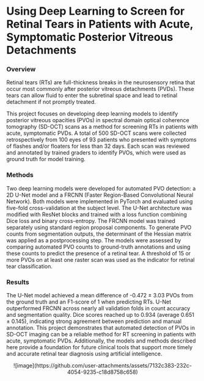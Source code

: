 # Using Deep Learning to Screen for Retinal Tears in Patients with Acute, Symptomatic Posterior Vitreous Detachments

### Overview

Retinal tears (RTs) are full-thickness breaks in the neurosensory retina that occur most commonly after posterior vitreous detachments (PVDs). These tears can allow fluid to enter the subretinal space and lead to retinal detachment if not promptly treated.

This project focuses on developing deep learning models to identify posterior vitreous opacities (PVOs) in spectral domain optical coherence tomography (SD-OCT) scans as a method for screening RTs in patients with acute, symptomatic PVDs. A total of 500 SD-OCT scans were collected retrospectively from 100 eyes of 93 patients who presented with symptoms of flashes and/or floaters for less than 32 days. Each scan was reviewed and annotated by trained graders to identify PVOs, which were used as ground truth for model training.

### Methods

Two deep learning models were developed for automated PVO detection: a 2D U-Net model and a FRCNN (Faster Region-Based Convolutional Neural Network). Both models were implemented in PyTorch and evaluated using five-fold cross-validation at the subject level. The U-Net architecture was modified with ResNet blocks and trained with a loss function combining Dice loss and binary cross-entropy. The FRCNN model was trained separately using standard region proposal components. To generate PVO counts from segmentation outputs, the determinant of the Hessian matrix was applied as a postprocessing step. The models were assessed by comparing automated PVO counts to ground-truth annotations and using these counts to predict the presence of a retinal tear. A threshold of 15 or more PVOs on at least one raster scan was used as the indicator for retinal tear classification.

### Results

The U-Net model achieved a mean difference of -0.472 ± 3.03 PVOs from the ground truth and an F1-score of 1 when predicting RTs. U-Net outperformed FRCNN across nearly all validation folds in count accuracy and segmentation quality. Dice scores reached up to 0.934 (average 0.651 ± 0.145), indicating strong agreement between prediction and manual annotation. This project demonstrates that automated detection of PVOs in SD-OCT imaging can be a reliable method for RT screening in patients with acute, symptomatic PVDs. Additionally, the models and methods described here provide a foundation for future clinical tools that support more timely and accurate retinal tear diagnosis using artificial intelligence.


<p align="center">
![image](https://github.com/user-attachments/assets/7132c383-232c-4054-9235-c18d8758c658)
</p>
